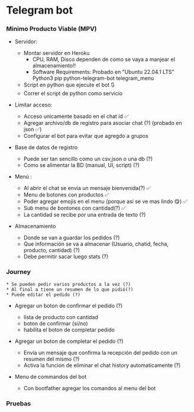 # Telegram bot

### Minimo Producto Viable (MPV)

* Servidor: 
    * Montar servidor en Heroku
		* CPU, RAM, Disco dependen de como se vaya a manjear el almacenamiento!!
		* Software Requirements:
			Probado en "Ubuntu 22.04.1 LTS" 
			Python3
			pip
			python-telegram-bot
			telegram_menu	
	* Script en python que ejecute el bot 🔃
	* Correr el script de python como servicio

* Limitar acceso: 
    * Acceso unicamente basado en el chat id ✅
    * Agregar archivo/db de registro para asociar chat (?) (probado en json ✅)
	* Configurar el bot para evitar que agregdo a grupos 

* Base de datos de registro	
	* Puede ser tan sencillo como un csv,json o una db (?)
	* Como se alimentar la BD (manual, UI, script) (?)

* Menú :
    * Al abrir el chat se envia un mensaje bienvenida(?) ✅
    * Menu de botones con productos ✅
	* Poder agregar emojis en el menu (porque asi se ve mas lindo 😋) ✅
    * Sub menu de bontones con cantidad(?) ✅
	* La cantidad se recibe por una entrada de texto (?)

* Almacenamiento
	* Donde se van a guardar los pedidos (?)
	* Que información se va a almacenar (Usuario, chatid, fecha, producto, cantidad) (?)
	* Debe permitir sacar luego stats (?)

### Journey
	* Se pueden pedir varios productos a la vez (?)
	* Al final a tiene un resumen de lo que pidió(?)
	* Puede editar el pedido (?)

* Agregar un boton de confirmar el pedido (?)
	* lista de producto con cantidad 
	* boton de confirmar (si/no)
	* habilita el boton de completar pedido

* Agregar un boton de completar el pedido (?)
	* Envía un mensaje que confirma la recepción del pedido con un resumen del mismo (?)
	* Activa la funcion de eliminar el chat history automaticamente (?)
	
* Menu de commandos del bot
	* Con bootfather agregar los comandos al menu del bot 
	

### Pruebas


